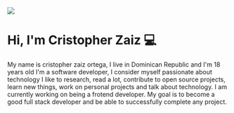 

<img align="center" src="https://raw.githubusercontent.com/saadeghi/saadeghi/master/dino.gif"/>
<br>

# Hi, I'm Cristopher Zaiz :computer: 
 My name is cristopher zaiz ortega, I live in Dominican Republic and I'm 18 years old I'm a software developer, I consider myself passionate about technology I like to research, read a lot, contribute to open source projects, learn new things, work on personal projects and talk about technology. I am currently working on being a frotend developer. My goal is to become a good full stack developer and be able to successfully complete any project.
